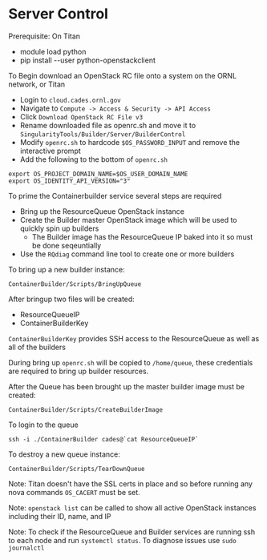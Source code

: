 # Server Control

Prerequisite: On Titan
* module load python
* pip install --user python-openstackclient

To Begin download an OpenStack RC file onto a system on the ORNL network, or Titan
* Login to `cloud.cades.ornl.gov`
* Navigate to `Compute -> Access & Security -> API Access`
* Click `Download OpenStack RC File v3`
* Rename downloaded file as openrc.sh and move it to `SingularityTools/Builder/Server/BuilderControl`
* Modify `openrc.sh` to hardcode `$OS_PASSWORD_INPUT` and remove the interactive prompt
* Add the following to the bottom of `openrc.sh`
```
export OS_PROJECT_DOMAIN_NAME=$OS_USER_DOMAIN_NAME
export OS_IDENTITY_API_VERSION="3"
```

To prime the Containerbuilder service several steps are required
* Bring up the ResourceQueue OpenStack instance
* Create the Builder master OpenStack image which will be used to quickly spin up builders
    * The Builder image has the ResourceQueue IP baked into it so must be done seqeuntially
* Use the `RQdiag` command line tool to create one or more builders

To bring up a new builder instance:
```
ContainerBuilder/Scripts/BringUpQueue
```
After bringup two files will be created:
 * ResourceQueueIP
 * ContainerBuilderKey

 `ContainerBuilderKey` provides SSH access to the ResourceQueue as well as all of the builders

During bring up `openrc.sh` will be copied to `/home/queue`, these credentials are required to bring up builder resources.

After the Queue has been brought up the master builder image must be created:
```
ContainerBuilder/Scripts/CreateBuilderImage
```


To login to the queue
```
ssh -i ./ContainerBuilder cades@`cat ResourceQueueIP`
```

To destroy a new queue instance:
```
ContainerBuilder/Scripts/TearDownQueue
```

Note: Titan doesn't have the SSL certs in place and so before running any nova commands `OS_CACERT` must be set.

Note: `openstack list` can be called to show all active OpenStack instances including their ID, name, and IP

Note: To check if the ResourceQueue and Builder services are running ssh to each node and run `systemctl status`. To diagnose issues use `sudo journalctl`